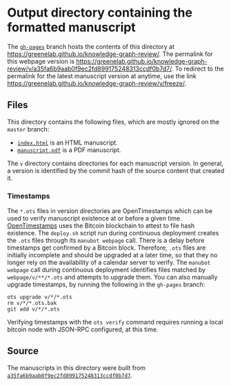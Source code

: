 # Output directory containing the formatted manuscript

The [`gh-pages`](https://github.com/greenelab/knowledge-graph-review/tree/gh-pages) branch hosts the contents of this directory at <https://greenelab.github.io/knowledge-graph-review/>.
The permalink for this webpage version is <https://greenelab.github.io/knowledge-graph-review/v/a35fa6b9aab0f9ec2fd899175248313ccdf0b7d7/>.
To redirect to the permalink for the latest manuscript version at anytime, use the link <https://greenelab.github.io/knowledge-graph-review/v/freeze/>.

## Files

This directory contains the following files, which are mostly ignored on the `master` branch:

+ [`index.html`](index.html) is an HTML manuscript.
+ [`manuscript.pdf`](manuscript.pdf) is a PDF manuscript.

The `v` directory contains directories for each manuscript version.
In general, a version is identified by the commit hash of the source content that created it.

### Timestamps

The `*.ots` files in version directories are OpenTimestamps which can be used to verify manuscript existence at or before a given time.
[OpenTimestamps](https://opentimestamps.org/) uses the Bitcoin blockchain to attest to file hash existence.
The `deploy.sh` script run during continuous deployment creates the `.ots` files through its `manubot webpage` call.
There is a delay before timestamps get confirmed by a Bitcoin block.
Therefore, `.ots` files are initially incomplete and should be upgraded at a later time, so that they no longer rely on the availability of a calendar server to verify.
The `manubot webpage` call during continuous deployment identifies files matched by `webpage/v/**/*.ots` and attempts to upgrade them.
You can also manually upgrade timestamps, by running the following in the `gh-pages` branch:

```shell
ots upgrade v/*/*.ots
rm v/*/*.ots.bak
git add v/*/*.ots
```

Verifying timestamps with the `ots verify` command requires running a local bitcoin node with JSON-RPC configured, at this time.

## Source

The manuscripts in this directory were built from
[`a35fa6b9aab0f9ec2fd899175248313ccdf0b7d7`](https://github.com/greenelab/knowledge-graph-review/commit/a35fa6b9aab0f9ec2fd899175248313ccdf0b7d7).
